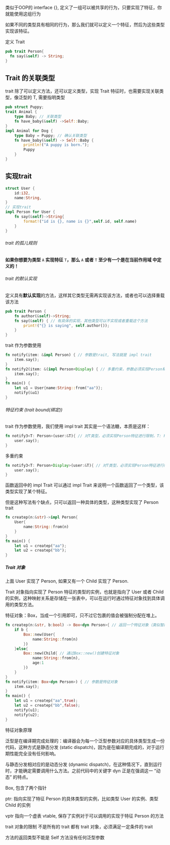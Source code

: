 类似于OOP的 interface {}, 定义了一组可以被共享的行为，只要实现了特征，你就能使用这组行为

如果不同的类型具有相同的行为，那么我们就可以定义一个特征，然后为这些类型实现该特征。

定义 Trait

```Rust
pub trait Person{
  fn say(&self) -> String;
}
```

## Trait 的关联类型

trait 除了可以定义方法，还可以定义类型，实现 Trait 特征时，也需要实现关联类型，像泛型的 T, 需要指明类型

```Rust
pub struct Puppy;
trait Animal {
    type Baby; // 关联类型
    fn have_baby(&self) ->Self::Baby;
}
impl Animal for Dog {
    type Baby = Puppy; // 确认关联类型
    fn have_baby(&self) -> Self::Baby {
        println!("A puppy is born.");
        Puppy
    }
}
```

## 实现trait

```Rust
struct User {
    id:i32,
    name:String,
}
// 实现trait
impl Person for User {
    fn say(&self)->String{
        format!("id is {}, name is {}",self.id, self.name)
    }
}
```

###### trait 的孤儿规则

**如果你想要为类型** `A` **实现特征** `T`**，那么** `A` **或者** `T` **至少有一个是在当前作用域 中定义的！**

###### trait 的默认实现

定义具有**默认实现**的方法，这样其它类型无需再实现该方法，或者也可以选择重载该方法

```Rust
pub trait Person {
    fn author(&self)->String;
    fn say(&self) { // 有具体的实现，其他类型可以不实现或者重载这个方法
        print!("{} is saying", self.author());
    }
}
```

trait 作为参数使用

```Rust
fn notify(item: &impl Person) { // 参数是trait, 写法就是 impl trait
    item.say();
}
fn notify2(item: &(impl Person+Display) { // 多重约束，参数必须实现Person和Display特征
    item.say();
}
fn main() {
    let u1 = User{name:String::from("aa")};
    notify(&u1)
}
```

###### 特征约束 (trait bound(绑定))

trait 作为参数使用，我们使用 impl trait 其实是一个语法糖，本质是这样：

```Rust
fn notify3<T: Person>(user:&T){ // 对T类型，必须实现Person特征进行限制，T: Person就是特征约束
    user.say();
}
```

多重约束

```Rust
fn notify3<T: Person+Display>(user:&T){ // 对T类型，必须实现Person特征进行限制，T: Person就是特征约束
    user.say();
}
```

函数返回中的 impl Trait
可以通过 impl Trait 来说明一个函数返回了一个类型，该类型实现了某个特征。

但是这种写法有个缺点，只可以返回一种具体的类型，这种类型实现了 Person trait

```Rust
fn createp(n:&str)->impl Person{
    User{
        name:String::from(n)
    }
}
fn main() {
    let u1 = createp("aa");
    let u2 = createp("bb");
}
```



##### Trait 对象

上面 User 实现了 Person, 如果又有一个 Child 实现了 Person.

Trait 对象指向实现了 Person 特征的类型的实例，也就是指向了 User 或者 Child 的实例，这种映射关系是存储在一张表中，可以在运行时通过特征对象找到具体调用的类型方法。

特征对象：Box，当成一个引用即可，只不过它包裹的值会被强制分配在堆上。

```Rust
fn createp(n:&str, b:bool) -> Box<dyn Person>{ // 返回一个特征对象（类似智能指针，当做一个引用即可）
    if b {
        Box::new(User{
            name:String::from(n)
        })
    }else{
        Box::new(Child{ // 通过Box::new()创建特征对象
            name:String::from(n),
            age:1
        })
    }
}
fn notify(item: Box<dyn Person>) { // 参数是特征对象
    item.say();
}
fn main() {
    let u1 = createp("aa",true); 
    let u2 = createp("bb",false);
    notify(u1);
    notify(u2);
}
```

特征对象原理

泛型是在编译期完成处理的：编译器会为每一个泛型参数对应的具体类型生成一份代码，这种方式是静态分发 (static dispatch)，因为是在编译期完成的，对于运行期性能完全没有任何影响。

与静态分发相对应的是动态分发 (dynamic dispatch)，在这种情况下，直到运行时，才能确定需要调用什么方法。之前代码中的关键字 dyn 正是在强调这一 “动态” 的特点。

Box, 包含了两个指针

ptr: 指向实现了特征 Person 的具体类型的实例，比如类型 User 的实例、类型 Child 的实例

vptr 指向一个虚表 vtable, 保存了实例对于可以调用的实现于特征 Person 的方法

trait 对象的限制
不是所有的 trait 都有 trait 对象，必须满足一定条件的 trait

方法的返回类型不能是 Self
方法没有任何泛型参数



